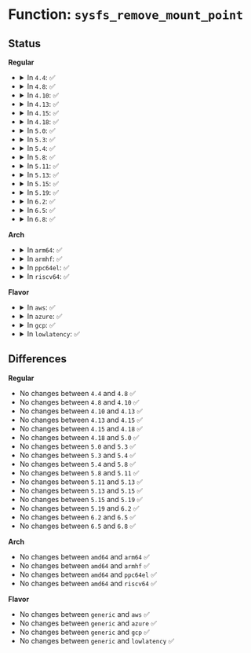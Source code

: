 # Function: <code>sysfs_remove_mount_point</code>

## Status
<b>Regular</b>
<ul>
<li>
<details>
<summary>In <code>4.4</code>: ✅</summary>

```c
void sysfs_remove_mount_point(struct kobject *parent_kobj, const char *name);
```

**Collision:** Unique Global

**Inline:** No

**Transformation:** False

**Instances:**

```
In fs/sysfs/dir.c (ffffffff8128cc40)
Location: fs/sysfs/dir.c:151
Inline: False
Direct callers:
  - fs/fuse/inode.c:fuse_sysfs_cleanup
  - fs/pstore/inode.c:exit_pstore_fs
  - security/selinux/selinuxfs.c:exit_sel_fs
```
**Symbols:**

```
ffffffff8128cc40-ffffffff8128cc56: sysfs_remove_mount_point (STB_GLOBAL)
```
</details>
</li>
<li>
<details>
<summary>In <code>4.8</code>: ✅</summary>

```c
void sysfs_remove_mount_point(struct kobject *parent_kobj, const char *name);
```

**Collision:** Unique Global

**Inline:** No

**Transformation:** False

**Instances:**

```
In fs/sysfs/dir.c (ffffffff812ba2c0)
Location: fs/sysfs/dir.c:151
Inline: False
Direct callers:
  - fs/fuse/inode.c:fuse_sysfs_cleanup
  - fs/pstore/inode.c:exit_pstore_fs
  - security/selinux/selinuxfs.c:exit_sel_fs
```
**Symbols:**

```
ffffffff812ba2c0-ffffffff812ba2d6: sysfs_remove_mount_point (STB_GLOBAL)
```
</details>
</li>
<li>
<details>
<summary>In <code>4.10</code>: ✅</summary>

```c
void sysfs_remove_mount_point(struct kobject *parent_kobj, const char *name);
```

**Collision:** Unique Global

**Inline:** No

**Transformation:** False

**Instances:**

```
In fs/sysfs/dir.c (ffffffff812cf9f0)
Location: fs/sysfs/dir.c:151
Inline: False
Direct callers:
  - arch/x86/kernel/cpu/intel_rdt_rdtgroup.c:rdtgroup_init
  - fs/fuse/inode.c:fuse_sysfs_cleanup
  - fs/pstore/inode.c:exit_pstore_fs
  - security/selinux/selinuxfs.c:exit_sel_fs
```
**Symbols:**

```
ffffffff812cf9f0-ffffffff812cfa06: sysfs_remove_mount_point (STB_GLOBAL)
```
</details>
</li>
<li>
<details>
<summary>In <code>4.13</code>: ✅</summary>

```c
void sysfs_remove_mount_point(struct kobject *parent_kobj, const char *name);
```

**Collision:** Unique Global

**Inline:** No

**Transformation:** False

**Instances:**

```
In fs/sysfs/dir.c (ffffffff812dd0f0)
Location: fs/sysfs/dir.c:151
Inline: False
Direct callers:
  - arch/x86/kernel/cpu/intel_rdt_rdtgroup.c:rdtgroup_init
  - fs/configfs/mount.c:configfs_exit
  - fs/configfs/mount.c:configfs_init
  - fs/fuse/inode.c:fuse_sysfs_cleanup
  - fs/pstore/inode.c:exit_pstore_fs
```
**Symbols:**

```
ffffffff812dd0f0-ffffffff812dd106: sysfs_remove_mount_point (STB_GLOBAL)
```
</details>
</li>
<li>
<details>
<summary>In <code>4.15</code>: ✅</summary>

```c
void sysfs_remove_mount_point(struct kobject *parent_kobj, const char *name);
```

**Collision:** Unique Global

**Inline:** No

**Transformation:** False

**Instances:**

```
In fs/sysfs/dir.c (ffffffff81301a20)
Location: fs/sysfs/dir.c:151
Inline: False
Direct callers:
  - arch/x86/kernel/cpu/intel_rdt_rdtgroup.c:rdtgroup_init
  - fs/configfs/mount.c:configfs_exit
  - fs/configfs/mount.c:configfs_init
  - fs/fuse/inode.c:fuse_sysfs_cleanup
  - fs/pstore/inode.c:exit_pstore_fs
```
**Symbols:**

```
ffffffff81301a20-ffffffff81301a36: sysfs_remove_mount_point (STB_GLOBAL)
```
</details>
</li>
<li>
<details>
<summary>In <code>4.18</code>: ✅</summary>

```c
void sysfs_remove_mount_point(struct kobject *parent_kobj, const char *name);
```

**Collision:** Unique Global

**Inline:** No

**Transformation:** False

**Instances:**

```
In fs/sysfs/dir.c (ffffffff8132f870)
Location: fs/sysfs/dir.c:155
Inline: False
Direct callers:
  - arch/x86/kernel/cpu/intel_rdt_rdtgroup.c:rdtgroup_init
  - kernel/bpf/inode.c:bpf_init
  - fs/configfs/mount.c:configfs_exit
  - fs/configfs/mount.c:configfs_init
  - fs/fuse/inode.c:fuse_sysfs_cleanup
  - fs/debugfs/inode.c:debugfs_init
  - fs/pstore/inode.c:exit_pstore_fs
  - fs/pstore/inode.c:init_pstore_fs
  - security/inode.c:securityfs_init
  - security/selinux/selinuxfs.c:init_sel_fs
```
**Symbols:**

```
ffffffff8132f870-ffffffff8132f886: sysfs_remove_mount_point (STB_GLOBAL)
```
</details>
</li>
<li>
<details>
<summary>In <code>5.0</code>: ✅</summary>

```c
void sysfs_remove_mount_point(struct kobject *parent_kobj, const char *name);
```

**Collision:** Unique Global

**Inline:** No

**Transformation:** False

**Instances:**

```
In fs/sysfs/dir.c (ffffffff81346c10)
Location: fs/sysfs/dir.c:156
Inline: False
Direct callers:
  - arch/x86/kernel/cpu/resctrl/rdtgroup.c:rdtgroup_exit
  - arch/x86/kernel/cpu/resctrl/rdtgroup.c:rdtgroup_init
  - kernel/bpf/inode.c:bpf_init
  - fs/configfs/mount.c:configfs_exit
  - fs/configfs/mount.c:configfs_init
  - fs/fuse/inode.c:fuse_sysfs_cleanup
  - fs/debugfs/inode.c:debugfs_init
  - fs/pstore/inode.c:pstore_exit_fs
  - fs/pstore/inode.c:pstore_init_fs
  - security/inode.c:securityfs_init
  - security/selinux/selinuxfs.c:init_sel_fs
```
**Symbols:**

```
ffffffff81346c10-ffffffff81346c26: sysfs_remove_mount_point (STB_GLOBAL)
```
</details>
</li>
<li>
<details>
<summary>In <code>5.3</code>: ✅</summary>

```c
void sysfs_remove_mount_point(struct kobject *parent_kobj, const char *name);
```

**Collision:** Unique Global

**Inline:** No

**Transformation:** False

**Instances:**

```
In fs/sysfs/dir.c (ffffffff8136ef50)
Location: fs/sysfs/dir.c:156
Inline: False
Direct callers:
  - arch/x86/kernel/cpu/resctrl/rdtgroup.c:rdtgroup_exit
  - arch/x86/kernel/cpu/resctrl/rdtgroup.c:rdtgroup_init
  - kernel/bpf/inode.c:bpf_init
  - fs/configfs/mount.c:configfs_exit
  - fs/configfs/mount.c:configfs_init
  - fs/fuse/inode.c:fuse_sysfs_cleanup
  - fs/debugfs/inode.c:debugfs_init
  - fs/pstore/inode.c:pstore_exit_fs
  - fs/pstore/inode.c:pstore_init_fs
  - security/inode.c:securityfs_init
  - security/selinux/selinuxfs.c:init_sel_fs
```
**Symbols:**

```
ffffffff8136ef50-ffffffff8136ef66: sysfs_remove_mount_point (STB_GLOBAL)
```
</details>
</li>
<li>
<details>
<summary>In <code>5.4</code>: ✅</summary>

```c
void sysfs_remove_mount_point(struct kobject *parent_kobj, const char *name);
```

**Collision:** Unique Global

**Inline:** No

**Transformation:** False

**Instances:**

```
In fs/sysfs/dir.c (ffffffff813872d0)
Location: fs/sysfs/dir.c:156
Inline: False
Direct callers:
  - arch/x86/kernel/cpu/resctrl/rdtgroup.c:rdtgroup_exit
  - arch/x86/kernel/cpu/resctrl/rdtgroup.c:rdtgroup_init
  - kernel/bpf/inode.c:bpf_init
  - fs/configfs/mount.c:configfs_exit
  - fs/configfs/mount.c:configfs_init
  - fs/fuse/inode.c:fuse_sysfs_cleanup
  - fs/debugfs/inode.c:debugfs_init
  - fs/pstore/inode.c:pstore_exit_fs
  - fs/pstore/inode.c:pstore_init_fs
  - security/inode.c:securityfs_init
  - security/selinux/selinuxfs.c:init_sel_fs
```
**Symbols:**

```
ffffffff813872d0-ffffffff813872e6: sysfs_remove_mount_point (STB_GLOBAL)
```
</details>
</li>
<li>
<details>
<summary>In <code>5.8</code>: ✅</summary>

```c
void sysfs_remove_mount_point(struct kobject *parent_kobj, const char *name);
```

**Collision:** Unique Global

**Inline:** No

**Transformation:** False

**Instances:**

```
In fs/sysfs/dir.c (ffffffff813d1fa0)
Location: fs/sysfs/dir.c:156
Inline: False
Direct callers:
  - arch/x86/kernel/cpu/resctrl/rdtgroup.c:rdtgroup_exit
  - arch/x86/kernel/cpu/resctrl/rdtgroup.c:rdtgroup_init
  - kernel/bpf/inode.c:bpf_init
  - fs/configfs/mount.c:configfs_exit
  - fs/configfs/mount.c:configfs_init
  - fs/fuse/inode.c:fuse_sysfs_cleanup
  - fs/debugfs/inode.c:debugfs_init
  - fs/pstore/inode.c:pstore_exit_fs
  - fs/pstore/inode.c:pstore_init_fs
  - security/inode.c:securityfs_init
  - security/selinux/selinuxfs.c:init_sel_fs
```
**Symbols:**

```
ffffffff813d1fa0-ffffffff813d1fb6: sysfs_remove_mount_point (STB_GLOBAL)
```
</details>
</li>
<li>
<details>
<summary>In <code>5.11</code>: ✅</summary>

```c
void sysfs_remove_mount_point(struct kobject *parent_kobj, const char *name);
```

**Collision:** Unique Global

**Inline:** No

**Transformation:** False

**Instances:**

```
In fs/sysfs/dir.c (ffffffff813e3cf0)
Location: fs/sysfs/dir.c:156
Inline: False
Direct callers:
  - arch/x86/kernel/cpu/resctrl/rdtgroup.c:rdtgroup_exit
  - arch/x86/kernel/cpu/resctrl/rdtgroup.c:rdtgroup_init
  - kernel/bpf/inode.c:bpf_init
  - fs/configfs/mount.c:configfs_exit
  - fs/configfs/mount.c:configfs_init
  - fs/fuse/inode.c:fuse_sysfs_cleanup
  - fs/debugfs/inode.c:debugfs_init
  - fs/pstore/inode.c:pstore_exit_fs
  - fs/pstore/inode.c:pstore_init_fs
  - security/inode.c:securityfs_init
  - security/selinux/selinuxfs.c:init_sel_fs
```
**Symbols:**

```
ffffffff813e3cf0-ffffffff813e3d06: sysfs_remove_mount_point (STB_GLOBAL)
```
</details>
</li>
<li>
<details>
<summary>In <code>5.13</code>: ✅</summary>

```c
void sysfs_remove_mount_point(struct kobject *parent_kobj, const char *name);
```

**Collision:** Unique Global

**Inline:** No

**Transformation:** False

**Instances:**

```
In fs/sysfs/dir.c (ffffffff813ea8f0)
Location: fs/sysfs/dir.c:156
Inline: False
Direct callers:
  - arch/x86/kernel/cpu/resctrl/rdtgroup.c:rdtgroup_exit
  - arch/x86/kernel/cpu/resctrl/rdtgroup.c:rdtgroup_init
  - kernel/bpf/inode.c:bpf_init
  - fs/configfs/mount.c:configfs_exit
  - fs/configfs/mount.c:configfs_init
  - fs/fuse/inode.c:fuse_sysfs_cleanup
  - fs/debugfs/inode.c:debugfs_init
  - fs/pstore/inode.c:pstore_exit_fs
  - fs/pstore/inode.c:pstore_init_fs
  - security/inode.c:securityfs_init
  - security/selinux/selinuxfs.c:init_sel_fs
```
**Symbols:**

```
ffffffff813ea8f0-ffffffff813ea906: sysfs_remove_mount_point (STB_GLOBAL)
```
</details>
</li>
<li>
<details>
<summary>In <code>5.15</code>: ✅</summary>

```c
void sysfs_remove_mount_point(struct kobject *parent_kobj, const char *name);
```

**Collision:** Unique Global

**Inline:** No

**Transformation:** False

**Instances:**

```
In fs/sysfs/dir.c (ffffffff8143c670)
Location: fs/sysfs/dir.c:156
Inline: False
Direct callers:
  - arch/x86/kernel/cpu/resctrl/rdtgroup.c:rdtgroup_exit
  - arch/x86/kernel/cpu/resctrl/rdtgroup.c:rdtgroup_init
  - kernel/bpf/inode.c:bpf_init
  - fs/configfs/mount.c:configfs_exit
  - fs/configfs/mount.c:configfs_init
  - fs/fuse/inode.c:fuse_sysfs_cleanup
  - fs/debugfs/inode.c:debugfs_init
  - fs/pstore/inode.c:pstore_exit_fs
  - fs/pstore/inode.c:pstore_init_fs
  - security/inode.c:securityfs_init
  - security/selinux/selinuxfs.c:init_sel_fs
```
**Symbols:**

```
ffffffff8143c670-ffffffff8143c686: sysfs_remove_mount_point (STB_GLOBAL)
```
</details>
</li>
<li>
<details>
<summary>In <code>5.19</code>: ✅</summary>

```c
void sysfs_remove_mount_point(struct kobject *parent_kobj, const char *name);
```

**Collision:** Unique Global

**Inline:** No

**Transformation:** False

**Instances:**

```
In fs/sysfs/dir.c (ffffffff814b7ce0)
Location: fs/sysfs/dir.c:155
Inline: False
Direct callers:
  - arch/x86/kernel/cpu/resctrl/rdtgroup.c:rdtgroup_exit
  - arch/x86/kernel/cpu/resctrl/rdtgroup.c:rdtgroup_init
  - kernel/bpf/inode.c:bpf_init
  - fs/configfs/mount.c:configfs_exit
  - fs/configfs/mount.c:configfs_init
  - fs/fuse/inode.c:fuse_sysfs_cleanup
  - fs/debugfs/inode.c:debugfs_init
  - fs/pstore/inode.c:pstore_exit_fs
  - fs/pstore/inode.c:pstore_init_fs
  - security/inode.c:securityfs_init
  - security/selinux/selinuxfs.c:init_sel_fs
```
**Symbols:**

```
ffffffff814b7ce0-ffffffff814b7d02: sysfs_remove_mount_point (STB_GLOBAL)
```
</details>
</li>
<li>
<details>
<summary>In <code>6.2</code>: ✅</summary>

```c
void sysfs_remove_mount_point(struct kobject *parent_kobj, const char *name);
```

**Collision:** Unique Global

**Inline:** No

**Transformation:** False

**Instances:**

```
In fs/sysfs/dir.c (ffffffff8154f1b0)
Location: fs/sysfs/dir.c:155
Inline: False
Direct callers:
  - arch/x86/kernel/cpu/resctrl/rdtgroup.c:rdtgroup_exit
  - arch/x86/kernel/cpu/resctrl/rdtgroup.c:rdtgroup_init
  - kernel/bpf/inode.c:bpf_init
  - fs/configfs/mount.c:configfs_exit
  - fs/configfs/mount.c:configfs_init
  - fs/fuse/inode.c:fuse_exit
  - fs/fuse/inode.c:fuse_init
  - fs/debugfs/inode.c:debugfs_init
  - fs/pstore/inode.c:pstore_exit_fs
  - fs/pstore/inode.c:pstore_init_fs
  - security/inode.c:securityfs_init
  - security/selinux/selinuxfs.c:init_sel_fs
```
**Symbols:**

```
ffffffff8154f1b0-ffffffff8154f1d2: sysfs_remove_mount_point (STB_GLOBAL)
```
</details>
</li>
<li>
<details>
<summary>In <code>6.5</code>: ✅</summary>

```c
void sysfs_remove_mount_point(struct kobject *parent_kobj, const char *name);
```

**Collision:** Unique Global

**Inline:** No

**Transformation:** False

**Instances:**

```
In fs/sysfs/dir.c (ffffffff81586e80)
Location: fs/sysfs/dir.c:155
Inline: False
Direct callers:
  - arch/x86/kernel/cpu/resctrl/rdtgroup.c:rdtgroup_exit
  - arch/x86/kernel/cpu/resctrl/rdtgroup.c:rdtgroup_init
  - kernel/bpf/inode.c:bpf_init
  - fs/configfs/mount.c:configfs_exit
  - fs/configfs/mount.c:configfs_init
  - fs/fuse/inode.c:fuse_exit
  - fs/fuse/inode.c:fuse_init
  - fs/debugfs/inode.c:debugfs_init
  - fs/pstore/inode.c:pstore_exit_fs
  - fs/pstore/inode.c:pstore_init_fs
  - security/inode.c:securityfs_init
  - security/selinux/selinuxfs.c:init_sel_fs
```
**Symbols:**

```
ffffffff81586e80-ffffffff81586ea2: sysfs_remove_mount_point (STB_GLOBAL)
```
</details>
</li>
<li>
<details>
<summary>In <code>6.8</code>: ✅</summary>

```c
void sysfs_remove_mount_point(struct kobject *parent_kobj, const char *name);
```

**Collision:** Unique Global

**Inline:** No

**Transformation:** False

**Instances:**

```
In fs/sysfs/dir.c (ffffffff815bf9e0)
Location: fs/sysfs/dir.c:155
Inline: False
Direct callers:
  - arch/x86/kernel/cpu/resctrl/rdtgroup.c:rdtgroup_exit
  - arch/x86/kernel/cpu/resctrl/rdtgroup.c:rdtgroup_init
  - kernel/bpf/inode.c:bpf_init
  - fs/configfs/mount.c:configfs_exit
  - fs/configfs/mount.c:configfs_init
  - fs/fuse/inode.c:fuse_exit
  - fs/fuse/inode.c:fuse_init
  - fs/debugfs/inode.c:debugfs_init
  - fs/pstore/inode.c:pstore_exit_fs
  - fs/pstore/inode.c:pstore_init_fs
  - security/inode.c:securityfs_init
  - security/selinux/selinuxfs.c:init_sel_fs
```
**Symbols:**

```
ffffffff815bf9e0-ffffffff815bfa02: sysfs_remove_mount_point (STB_GLOBAL)
```
</details>
</li>
</ul>
<b>Arch</b>
<ul>
<li>
<details>
<summary>In <code>arm64</code>: ✅</summary>

```c
void sysfs_remove_mount_point(struct kobject *parent_kobj, const char *name);
```

**Collision:** Unique Global

**Inline:** No

**Transformation:** False

**Instances:**

```
In fs/sysfs/dir.c (ffff800010457090)
Location: fs/sysfs/dir.c:156
Inline: False
Direct callers:
  - kernel/bpf/inode.c:bpf_init
  - fs/configfs/mount.c:configfs_exit
  - fs/configfs/mount.c:configfs_init
  - fs/fuse/inode.c:fuse_sysfs_cleanup
  - fs/debugfs/inode.c:debugfs_init
  - fs/pstore/inode.c:pstore_exit_fs
  - fs/pstore/inode.c:pstore_init_fs
  - security/inode.c:securityfs_init
  - security/selinux/selinuxfs.c:init_sel_fs
```
**Symbols:**

```
ffff800010457090-ffff8000104570c8: sysfs_remove_mount_point (STB_GLOBAL)
```
</details>
</li>
<li>
<details>
<summary>In <code>armhf</code>: ✅</summary>

```c
void sysfs_remove_mount_point(struct kobject *parent_kobj, const char *name);
```

**Collision:** Unique Global

**Inline:** No

**Transformation:** False

**Instances:**

```
In fs/sysfs/dir.c (c0619098)
Location: fs/sysfs/dir.c:156
Inline: False
Direct callers:
  - kernel/bpf/inode.c:bpf_init
  - fs/configfs/mount.c:configfs_exit
  - fs/configfs/mount.c:configfs_init
  - fs/fuse/inode.c:fuse_sysfs_cleanup
  - fs/debugfs/inode.c:debugfs_init
  - fs/pstore/inode.c:pstore_exit_fs
  - fs/pstore/inode.c:pstore_init_fs
  - security/inode.c:securityfs_init
  - security/selinux/selinuxfs.c:init_sel_fs
```
**Symbols:**

```
c0619098-c06190bc: sysfs_remove_mount_point (STB_GLOBAL)
```
</details>
</li>
<li>
<details>
<summary>In <code>ppc64el</code>: ✅</summary>

```c
void sysfs_remove_mount_point(struct kobject *parent_kobj, const char *name);
```

**Collision:** Unique Global

**Inline:** No

**Transformation:** False

**Instances:**

```
In fs/sysfs/dir.c (c0000000005713d0)
Location: fs/sysfs/dir.c:156
Inline: False
Direct callers:
  - kernel/bpf/inode.c:bpf_init
  - fs/configfs/mount.c:configfs_exit
  - fs/configfs/mount.c:configfs_init
  - fs/fuse/inode.c:fuse_sysfs_cleanup
  - fs/debugfs/inode.c:debugfs_init
  - fs/pstore/inode.c:pstore_exit_fs
  - fs/pstore/inode.c:pstore_init_fs
  - security/inode.c:securityfs_init
  - security/selinux/selinuxfs.c:init_sel_fs
```
**Symbols:**

```
c0000000005713d0-c00000000057140c: sysfs_remove_mount_point (STB_GLOBAL)
```
</details>
</li>
<li>
<details>
<summary>In <code>riscv64</code>: ✅</summary>

```c
void sysfs_remove_mount_point(struct kobject *parent_kobj, const char *name);
```

**Collision:** Unique Global

**Inline:** No

**Transformation:** False

**Instances:**

```
In fs/sysfs/dir.c (ffffffe0002e8612)
Location: fs/sysfs/dir.c:156
Inline: False
Direct callers:
  - kernel/bpf/inode.c:bpf_init
  - fs/configfs/mount.c:configfs_exit
  - fs/configfs/mount.c:configfs_init
  - fs/fuse/inode.c:fuse_sysfs_cleanup
  - fs/debugfs/inode.c:debugfs_init
  - fs/pstore/inode.c:pstore_exit_fs
  - fs/pstore/inode.c:pstore_init_fs
  - security/inode.c:securityfs_init
  - security/selinux/selinuxfs.c:init_sel_fs
```
**Symbols:**

```
ffffffe0002e8612-ffffffe0002e8648: sysfs_remove_mount_point (STB_GLOBAL)
```
</details>
</li>
</ul>
<b>Flavor</b>
<ul>
<li>
<details>
<summary>In <code>aws</code>: ✅</summary>

```c
void sysfs_remove_mount_point(struct kobject *parent_kobj, const char *name);
```

**Collision:** Unique Global

**Inline:** No

**Transformation:** False

**Instances:**

```
In fs/sysfs/dir.c (ffffffff8137f8b0)
Location: fs/sysfs/dir.c:156
Inline: False
Direct callers:
  - arch/x86/kernel/cpu/resctrl/rdtgroup.c:rdtgroup_exit
  - arch/x86/kernel/cpu/resctrl/rdtgroup.c:rdtgroup_init
  - kernel/bpf/inode.c:bpf_init
  - fs/configfs/mount.c:configfs_exit
  - fs/configfs/mount.c:configfs_init
  - fs/fuse/inode.c:fuse_sysfs_cleanup
  - fs/debugfs/inode.c:debugfs_init
  - fs/pstore/inode.c:pstore_exit_fs
  - fs/pstore/inode.c:pstore_init_fs
  - security/inode.c:securityfs_init
  - security/selinux/selinuxfs.c:init_sel_fs
```
**Symbols:**

```
ffffffff8137f8b0-ffffffff8137f8c6: sysfs_remove_mount_point (STB_GLOBAL)
```
</details>
</li>
<li>
<details>
<summary>In <code>azure</code>: ✅</summary>

```c
void sysfs_remove_mount_point(struct kobject *parent_kobj, const char *name);
```

**Collision:** Unique Global

**Inline:** No

**Transformation:** False

**Instances:**

```
In fs/sysfs/dir.c (ffffffff81370340)
Location: fs/sysfs/dir.c:156
Inline: False
Direct callers:
  - arch/x86/kernel/cpu/resctrl/rdtgroup.c:rdtgroup_exit
  - arch/x86/kernel/cpu/resctrl/rdtgroup.c:rdtgroup_init
  - kernel/bpf/inode.c:bpf_init
  - fs/configfs/mount.c:configfs_exit
  - fs/configfs/mount.c:configfs_init
  - fs/fuse/inode.c:fuse_sysfs_cleanup
  - fs/debugfs/inode.c:debugfs_init
  - fs/pstore/inode.c:pstore_exit_fs
  - fs/pstore/inode.c:pstore_init_fs
  - security/inode.c:securityfs_init
  - security/selinux/selinuxfs.c:init_sel_fs
```
**Symbols:**

```
ffffffff81370340-ffffffff81370356: sysfs_remove_mount_point (STB_GLOBAL)
```
</details>
</li>
<li>
<details>
<summary>In <code>gcp</code>: ✅</summary>

```c
void sysfs_remove_mount_point(struct kobject *parent_kobj, const char *name);
```

**Collision:** Unique Global

**Inline:** No

**Transformation:** False

**Instances:**

```
In fs/sysfs/dir.c (ffffffff8137d380)
Location: fs/sysfs/dir.c:156
Inline: False
Direct callers:
  - arch/x86/kernel/cpu/resctrl/rdtgroup.c:rdtgroup_exit
  - arch/x86/kernel/cpu/resctrl/rdtgroup.c:rdtgroup_init
  - kernel/bpf/inode.c:bpf_init
  - fs/configfs/mount.c:configfs_exit
  - fs/configfs/mount.c:configfs_init
  - fs/fuse/inode.c:fuse_sysfs_cleanup
  - fs/debugfs/inode.c:debugfs_init
  - fs/pstore/inode.c:pstore_exit_fs
  - fs/pstore/inode.c:pstore_init_fs
  - security/inode.c:securityfs_init
  - security/selinux/selinuxfs.c:init_sel_fs
```
**Symbols:**

```
ffffffff8137d380-ffffffff8137d396: sysfs_remove_mount_point (STB_GLOBAL)
```
</details>
</li>
<li>
<details>
<summary>In <code>lowlatency</code>: ✅</summary>

```c
void sysfs_remove_mount_point(struct kobject *parent_kobj, const char *name);
```

**Collision:** Unique Global

**Inline:** No

**Transformation:** False

**Instances:**

```
In fs/sysfs/dir.c (ffffffff81390e60)
Location: fs/sysfs/dir.c:156
Inline: False
Direct callers:
  - arch/x86/kernel/cpu/resctrl/rdtgroup.c:rdtgroup_exit
  - arch/x86/kernel/cpu/resctrl/rdtgroup.c:rdtgroup_init
  - kernel/bpf/inode.c:bpf_init
  - fs/configfs/mount.c:configfs_exit
  - fs/configfs/mount.c:configfs_init
  - fs/fuse/inode.c:fuse_sysfs_cleanup
  - fs/debugfs/inode.c:debugfs_init
  - fs/pstore/inode.c:pstore_exit_fs
  - fs/pstore/inode.c:pstore_init_fs
  - security/inode.c:securityfs_init
  - security/selinux/selinuxfs.c:init_sel_fs
```
**Symbols:**

```
ffffffff81390e60-ffffffff81390e76: sysfs_remove_mount_point (STB_GLOBAL)
```
</details>
</li>
</ul>

## Differences
<b>Regular</b>
<ul>
<li>
No changes between <code>4.4</code> and <code>4.8</code> ✅
</li>
<li>
No changes between <code>4.8</code> and <code>4.10</code> ✅
</li>
<li>
No changes between <code>4.10</code> and <code>4.13</code> ✅
</li>
<li>
No changes between <code>4.13</code> and <code>4.15</code> ✅
</li>
<li>
No changes between <code>4.15</code> and <code>4.18</code> ✅
</li>
<li>
No changes between <code>4.18</code> and <code>5.0</code> ✅
</li>
<li>
No changes between <code>5.0</code> and <code>5.3</code> ✅
</li>
<li>
No changes between <code>5.3</code> and <code>5.4</code> ✅
</li>
<li>
No changes between <code>5.4</code> and <code>5.8</code> ✅
</li>
<li>
No changes between <code>5.8</code> and <code>5.11</code> ✅
</li>
<li>
No changes between <code>5.11</code> and <code>5.13</code> ✅
</li>
<li>
No changes between <code>5.13</code> and <code>5.15</code> ✅
</li>
<li>
No changes between <code>5.15</code> and <code>5.19</code> ✅
</li>
<li>
No changes between <code>5.19</code> and <code>6.2</code> ✅
</li>
<li>
No changes between <code>6.2</code> and <code>6.5</code> ✅
</li>
<li>
No changes between <code>6.5</code> and <code>6.8</code> ✅
</li>
</ul>
<b>Arch</b>
<ul>
<li>
No changes between <code>amd64</code> and <code>arm64</code> ✅
</li>
<li>
No changes between <code>amd64</code> and <code>armhf</code> ✅
</li>
<li>
No changes between <code>amd64</code> and <code>ppc64el</code> ✅
</li>
<li>
No changes between <code>amd64</code> and <code>riscv64</code> ✅
</li>
</ul>
<b>Flavor</b>
<ul>
<li>
No changes between <code>generic</code> and <code>aws</code> ✅
</li>
<li>
No changes between <code>generic</code> and <code>azure</code> ✅
</li>
<li>
No changes between <code>generic</code> and <code>gcp</code> ✅
</li>
<li>
No changes between <code>generic</code> and <code>lowlatency</code> ✅
</li>
</ul>
